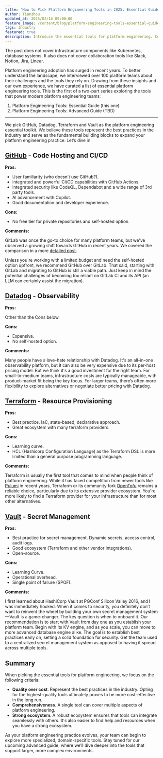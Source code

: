```yaml
---
title: 'How to Pick Platform Engineering Tools in 2025: Essential Guide'
author: Tianzhou
updated_at: 2025/02/18 09:00:00
feature_image: /content/blog/platform-engineering-tools-essential-guide/banner.webp
tags: Industry
featured: true
description: Introduce the essential tools for platform engineering. Covering code hosting, CI/CD, observability, resource provisioning, and secret management.
---
```


<HintBlock type="info">

The post does not cover infrastructure components like Kubernetes, database systems. It also does not cover collaboration tools like Slack, Notion, Jira, Linear.

</HintBlock>

Platform engineering adoption has surged in recent years. To better understand the landscape, we interviewed over 100 platform teams about their challenges and the tools they rely on. Drawing from these insights and our own experience, we have curated a list of essential platform engineering tools. This is the first of a two-part series exploring the tools that power modern platform engineering teams:

1. Platform Engineering Tools: Essential Guide (this one)
1. Platform Engineering Tools: Advanced Guide (TBD)

---

We pick GitHub, Datadog, Terraform and Vault as the platform engineering essential toolkit. We believe these tools
represent the best practices in the industry and serve as the fundamental building blocks to expand your platform engineering practice. Let’s dive in.

## [GitHub](https://github.com/) - Code Hosting and CI/CD

**Pros:**

- User familiarity (who doesn't use GitHub?).
- Integrated and powerful CI/CD capabilities with GitHub Actions.
- Integrated security like CodeQL, Dependabot and a wide range of 3rd party tools.
- AI advancement with Copilot.
- Good documentation and developer experience.

**Cons:**

- No free tier for private repositories and self-hosted option.

**Comments:**

GitLab was once the go-to choice for many platform teams, but we've observed a growing shift towards GitHub in recent years. We covered the comparison in a more [detailed post](/blog/github-vs-gitlab/).

Unless you're working with a limited budget and need the self-hosted option upfront, we recommend GitHub over GitLab.
That said, starting with GitLab and migrating to GitHub is still a viable path. Just keep in mind the potential challenges of becoming too reliant on GitLab CI and its API (an LLM can certainly assist the migration).

## [Datadog](https://www.datadoghq.com/) - Observability

**Pros:**

Other than the Cons below.

**Cons:**

- Expensive.
- No self-hosted option.

**Comments:**

Many people have a love-hate relationship with Datadog. It's an all-in-one observability platform, but it can also be very expensive due to its per-host pricing model. But we think it's a good investment for the right team. For small-to-medium teams, infrastructure costs are typically manageable, with product-market fit being the key focus. For larger teams, there’s often more flexibility to explore alternatives or negotiate better pricing with Datadog.

## [Terraform](https://www.terraform.io/) - Resource Provisioning

**Pros:**

- Best practice. IaC, state-based, declarative approach.
- Great ecosystem with many terraform providers.

**Cons:**

- Learning curve.
- HCL (Hashicorp Configuration Language) as the Terraform DSL is more limited than a general purpose programming language.

**Comments:**

Terraform is usually the first tool that comes to mind when people think of platform engineering. While it has faced competition from newer tools like [Pulumi](https://www.pulumi.com/) in recent years, Terraform or its community fork [OpenTofu](https://opentofu.org/) remains a reliable choice, particularly due to its extensive provider ecosystem. You're more likely to find a Terraform provider for your infrastructure than for most other alternatives.

## [Vault](https://www.vaultproject.io/) - Secret Management

**Pros:**

- Best practice for secret management. Dynamic secrets, access control, audit logs.
- Good ecosystem (Terraform and other vendor integrations).
- Open-source.

**Cons:**

- Learning Curve.
- Operational overhead.
- Single point of failure (SPOF).

**Comments:**

I first learned about HashiCorp Vault at PGConf Silicon Valley 2016, and I was immediately hooked. When it comes to security, you definitely don’t want to reinvent the wheel by building your own secret management system—Vault is a game-changer. The key question is when to onboard it. Our recommendation is to start with Vault from day one as you establish your platform team. Begin with its KV engine, and as you scale, you can move to more advanced database engine alike. The goal is to establish best practices early on, setting a solid foundation for security. Get the team used to a centralized secret management system as opposed to having it spread across multiple tools.

## Summary

When picking the essential tools for platform engineering, we focus on the following criteria:

- **Quality over cost**. Represent the best practices in the industry. Opting for the highest-quality tools ultimately proves to be more cost-effective in the long run.
- **Comprehensiveness**. A single tool can cover multiple aspects of platform engineering.
- **Strong ecosystem**. A robust ecosystem ensures that tools can integrate seamlessly with others. It's also easier to find help and resources when you have a strong ecosystem.

As your platform engineering practice evolves, your team can begin to explore more specialized, domain-specific tools. Stay tuned for our upcoming advanced guide, where we’ll dive deeper into the tools that support larger, more complex environments.
